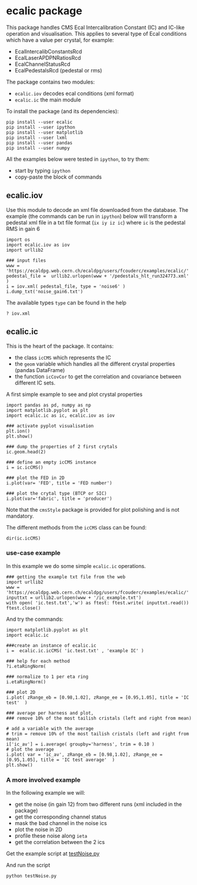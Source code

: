# ecalic package

This package handles CMS Ecal Intercalibration Constant (IC) and IC-like operation and visualisation.
This applies to several type of Ecal conditions which have a value per crystal, for example:
- EcalIntercalibConstantsRcd
- EcalLaserAPDPNRatiosRcd
- EcalChannelStatusRcd
- EcalPedestalsRcd (pedestal or rms)

The package contains two modules:
- `ecalic.iov` decodes ecal conditions (xml format)
- `ecalic.ic` the main module

To install the package (and its dependencies):
```
pip install --user ecalic
pip install --user ipython
pip install --user matplotlib
pip install --user lxml
pip install --user pandas
pip install --user numpy
```

All the examples below were tested in `ipython`, to try them:
- start by typing `ipython`
- copy-paste the block of commands

## ecalic.iov

Use this module to decode an xml file downloaded from the database.
The example (the commands can be run in `ipython`) below will transform a pedestal xml file
in a txt file format (`ix iy iz ic`) where `ic` is the pedestal RMS in gain 6

```
import os
import ecalic.iov as iov
import urllib2

### input files
www = 'https://ecaldpg.web.cern.ch/ecaldpg/users/fcouderc/examples/ecalic/'
pedestal_file =  urllib2.urlopen(www + '/pedestals_hlt_run324773.xml' )
i = iov.xml( pedestal_file, type = 'noise6' )
i.dump_txt('noise_gain6.txt')
```
The available types `type` can be found in the help
```
? iov.xml

```

## ecalic.ic

This is the heart of the package. It contains:
- the class `icCMS` which represents the IC
- the `geom` variable which handles all the different crystal properties (pandas DataFrame)
- the function `icCovCor` to get the correlation and covariance between different IC sets.


A first simple example to see and plot crystal properties
```
import pandas as pd, numpy as np
import matplotlib.pyplot as plt
import ecalic.ic as ic, ecalic.iov as iov

### activate pyplot visualisation
plt.ion()
plt.show()

### dump the properties of 2 first crytals
ic.geom.head(2)

### define an empty icCMS instance
i = ic.icCMS()

### plot the FED in 2D
i.plot(var= 'FED', title = 'FED number')

### plot the crytal type (BTCP or SIC)
i.plot(var='fabric', title = 'producer')
```
Note that the `cmsStyle` package is provided for plot polishing and is not mandatory.

The different methods from the `icCMS` class can be found:
```
dir(ic.icCMS)
```

### use-case example

In this example we do some simple `ecalic.ic` operations.  
```
### getting the example txt file from the web
import urllib2
www = 'https://ecaldpg.web.cern.ch/ecaldpg/users/fcouderc/examples/ecalic/'
inputtxt = urllib2.urlopen(www + '/ic_example.txt')
with open( 'ic.test.txt','w') as ftest: ftest.write( inputtxt.read())
ftest.close()
```

And try the commands:
```
import matplotlib.pyplot as plt
import ecalic.ic

###create an instance of ecalic.ic
i =  ecalic.ic.icCMS( 'ic.test.txt' , 'example IC' )

### help for each method
?i.etaRingNorm(

### normalize to 1 per eta ring
i.etaRingNorm()

### plot 2D
i.plot( zRange_eb = [0.98,1.02], zRange_ee = [0.95,1.05], title = 'IC test'  )

### average per harness and plot,
### remove 10% of the most tailish cristals (left and right from mean)

# add a variable with the average
# trim = remove 10% of the most tailish cristals (left and right from mean)
i['ic_av'] = i.average( groupby='harness', trim = 0.10 )
# plot the average
i.plot( var = 'ic_av', zRange_eb = [0.98,1.02], zRange_ee = [0.95,1.05], title = 'IC test average'  )
plt.show()

```


### A more involved example
In the following example we will:
- get the noise (in gain 12) from two different runs (xml included in the package)
- get the corresponding channel status
- mask the bad channel in the noise ics
- plot the noise in 2D
- profile these noise along `ieta`
- get the correlation between the 2 ics

Get the example script at [testNoise.py](https://gitlab.cern.ch/cms-ecal-dpg/ecalic/raw/master/ecalic/test/testNoise.py?inline=false)

And run the script
```
python testNoise.py
```
